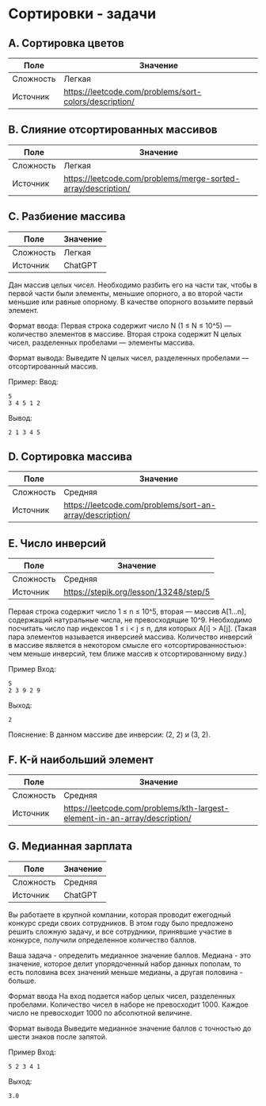 # Сортировки - задачи

## A. Сортировка цветов

| Поле      | Значение                                               |
|-----------|--------------------------------------------------------|
| Сложность | Легкая                                                 |
| Источник  | https://leetcode.com/problems/sort-colors/description/ |

## B. Слияние отсортированных массивов

| Поле      | Значение                                                      |
|-----------|---------------------------------------------------------------|
| Сложность | Легкая                                                        |
| Источник  | https://leetcode.com/problems/merge-sorted-array/description/ |

## C. Разбиение массива

| Поле      | Значение |
|-----------|----------|
| Сложность | Легкая   |
| Источник  | ChatGPT  |

Дан массив целых чисел. Необходимо разбить его на части так, чтобы в первой части были элементы, меньшие опорного,
а во второй части меньшие или равные опорному. В качестве опорного возьмите первый элемент.

Формат ввода:
Первая строка содержит число N (1 ≤ N ≤ 10^5) — количество элементов в массиве. Вторая строка содержит N целых
чисел, разделенных пробелами — элементы массива.

Формат вывода:
Выведите N целых чисел, разделенных пробелами — отсортированный массив.

Пример:
Ввод:

```
5
3 4 5 1 2
```

Вывод:

```
2 1 3 4 5
```

## D. Сортировка массива

| Поле      | Значение                                                 |
|-----------|----------------------------------------------------------|
| Сложность | Средняя                                                  |
| Источник  | https://leetcode.com/problems/sort-an-array/description/ |

## E. Число инверсий

| Поле      | Значение                               |
|-----------|----------------------------------------|
| Сложность | Средняя                                |
| Источник  | https://stepik.org/lesson/13248/step/5 |

Первая строка содержит число 1 ≤ n ≤ 10^5, вторая — массив A[1…n], содержащий натуральные числа,
не превосходящие 10^9. Необходимо посчитать число пар индексов 1 ≤ i < j ≤ n, для которых A[i] > A[j].
(Такая пара элементов называется инверсией массива. Количество инверсий в массиве является в некотором
смысле его «отсортированностью»: чем меньше инверсий, тем ближе массив к отсортированному виду.)

Пример
Вход:

```
5
2 3 9 2 9
```

Выход:

```
2
```

Пояснение:
В данном массиве две инверсии: (2, 2) и (3, 2).

## F. K-й наибольший элемент

| Поле      | Значение                                                                   |
|-----------|----------------------------------------------------------------------------|
| Сложность | Средняя                                                                    |
| Источник  | https://leetcode.com/problems/kth-largest-element-in-an-array/description/ |

## G. Медианная зарплата

| Поле      | Значение |
|-----------|----------|
| Сложность | Средняя  |
| Источник  | ChatGPT  |

Вы работаете в крупной компании, которая проводит ежегодный конкурс среди своих сотрудников.
В этом году было предложено решить сложную задачу, и все сотрудники, принявшие участие в конкурсе, получили
определенное количество баллов.

Ваша задача - определить медианное значение баллов. Медиана - это значение, которое делит упорядоченный набор данных
пополам, то есть половина всех значений меньше медианы, а другая половина - больше.

Формат ввода
На вход подается набор целых чисел, разделенных пробелами. Количество чисел в наборе не превосходит 1000.
Каждое число не превосходит 1000 по абсолютной величине.

Формат вывода
Выведите медианное значение баллов с точностью до шести знаков после запятой.

Пример
Вход:

```
5 2 3 4 1
```

Выход:

```
3.0
```

